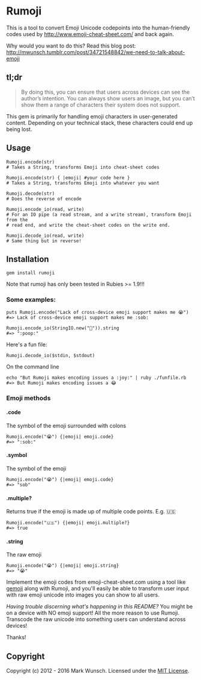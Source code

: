 # Rumoji

This is a tool to convert Emoji Unicode codepoints into the human-friendly codes used by http://www.emoji-cheat-sheet.com/ and back again.

Why would you want to do this? Read this blog post: http://mwunsch.tumblr.com/post/34721548842/we-need-to-talk-about-emoji

## tl;dr

>By doing this, you can ensure that users across devices can see the
>author’s intention. You can always show users an image, but you can’t
>show them a range of characters their system does not support.

This gem is primarily for handling emoji characters in user-generated
content. Depending on your technical stack, these characters could end
up being lost.

## Usage

    Rumoji.encode(str)
    # Takes a String, transforms Emoji into cheat-sheet codes

    Rumoji.encode(str) { |emoji| #your code here }
    # Takes a String, transforms Emoji into whatever you want

    Rumoji.decode(str)
    # Does the reverse of encode

    Rumoji.encode_io(read, write)
    # For an IO pipe (a read stream, and a write stream), transform Emoji from the
    # read end, and write the cheat-sheet codes on the write end.

    Rumoji.decode_io(read, write)
    # Same thing but in reverse!

## Installation

    gem install rumoji

Note that rumoji has only been tested in Rubies >= 1.9!!!

### Some examples:

    puts Rumoji.encode("Lack of cross-device emoji support makes me 😭")
    #=> Lack of cross-device emoji support makes me :sob:

    Rumoji.encode_io(StringIO.new("💩")).string
    #=> ":poop:"

Here's a fun file:

    Rumoji.decode_io($stdin, $stdout)

On the command line

    echo "But Rumoji makes encoding issues a :joy:" | ruby ./funfile.rb
    #=> But Rumoji makes encoding issues a 😂


### Emoji methods

#### .code

The symbol of the emoji surrounded with colons

    Rumoji.encode("😭") {|emoji| emoji.code}
    #=> ":sob:"

#### .symbol

The symbol of the emoji

    Rumoji.encode("😭") {|emoji| emoji.code}
    #=> "sob"

#### .multiple?

Returns true if the emoji is made up of multiple code points. E.g.  🇺🇸

    Rumoji.encode("🇺🇸") {|emoji| emoji.multiple?}
    #=> true

#### .string

The raw emoji

    Rumoji.encode("😭") {|emoji| emoji.string}
    #=> "😭"

Implement the emoji codes from emoji-cheat-sheet.com using a tool like [gemoji](https://github.com/github/gemoji) along with Rumoji, and you'll easily be able to transform user input with raw emoji unicode into images you can show to all users.

_Having trouble discerning what's happening in this README?_ You might be on a device with NO emoji support! All the more reason to use Rumoji. Transcode the raw unicode into something users can understand across devices!

Thanks!

## Copyright
Copyright (c) 2012 - 2016 Mark Wunsch. Licensed under the [MIT License](http://opensource.org/licenses/mit-license.php).
